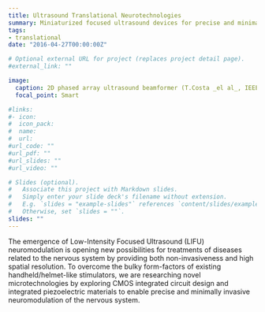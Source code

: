 ```yaml
---
title: Ultrasound Translational Neurotechnologies
summary: Miniaturized focused ultrasound devices for precise and minimally-invasive neuromodulation, from animal models to humans.
tags:
- translational
date: "2016-04-27T00:00:00Z"

# Optional external URL for project (replaces project detail page).
#external_link: ""

image:
  caption: 2D phased array ultrasound beamformer (T.Costa _el al_, IEEE TbioCAS 2021)
  focal_point: Smart

#links:
#- icon: 
#  icon_pack:
#  name:
#  url: 
#url_code: ""
#url_pdf: ""
#url_slides: ""
#url_video: ""

# Slides (optional).
#   Associate this project with Markdown slides.
#   Simply enter your slide deck's filename without extension.
#   E.g. `slides = "example-slides"` references `content/slides/example-slides.md`.
#   Otherwise, set `slides = ""`.
slides: ""
---
```


The emergence of Low-Intensity Focused Ultrasound (LIFU) neuromodulation is opening new possibilities for treatments of diseases related to the nervous system by providing both non-invasiveness and high spatial resolution. To overcome the bulky form-factors of existing  handheld/helmet-like stimulators, we are researching novel microtechnologies by exploring CMOS integrated circuit design and integrated piezoelectric materials to enable precise and minimally invasive neuromodulation of the nervous system.